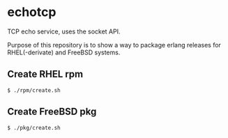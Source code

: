 echotcp
=====

TCP echo service, uses the socket API.

Purpose of this repository is to show a way to package erlang releases for
RHEL(-derivate) and FreeBSD systems.

Create RHEL rpm
-----

    $ ./rpm/create.sh


Create FreeBSD pkg
-----

    $ ./pkg/create.sh

